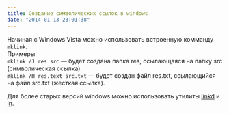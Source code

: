 ```yaml
---
title: Создание символических ссылок в windows
date: "2014-01-13 23:01:38"
---
```


Начиная с Windows Vista можно использовать встроенную комманду `mklink`.  
Примеры  
`mklink /J res src` — будет создана папка res, ссылающаяся на папку src (символическая ссылка).  
`mklink /H res.text src.txt` — будет создан файл res.txt, ссылающийся на файл src.txt (жесткая ссылка).

Для более старых версий windows можно использовать утилиты [linkd](/download/bin/linkd.zip) и [ln](/download/bin/ln.zip).
